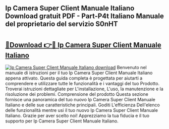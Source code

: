 ## Ip Camera Super Client Manuale Italiano Download gratuit PDF - Part-P4t Italiano Manuale del proprietario del servizio S0nHT

# <h2><a href="http://dfc1656.blite.top/?on=Ip+Camera+Super+Client+Manuale+Italiano">🔗Download 👉🔴 Ip Camera Super Client Manuale Italiano</a></h2>

[![Ip Camera Super Client Manuale Italiano download](https://i.imgur.com/lujVjoI.png)](http://dfc1656.blite.top/?on=Ip+Camera+Super+Client+Manuale+Italiano)
Benvenuto nel manuale di istruzioni per il tuo Ip Camera Super Client Manuale Italiano appena attivato. Questa guida completa è progettata per aiutarti a comprendere e utilizzare tutte le funzionalità e i vantaggi del tuo Prodotto. Troverai istruzioni dettagliate per L'installazione, L'uso, la manutenzione e la risoluzione dei problemi. Comprensione del prodotto Questa sezione fornisce una panoramica del tuo nuovo Ip Camera Super Client Manuale Italiano e delle sue caratteristiche principali. Goditi L'efficienza Dell'elenco delle funzionalità mentre usi il tuo nuovo Ip Camera Super Client Manuale Italiano. Grazie per aver scelto noi! Apprezziamo la tua fiducia e il tuo supporto per Ip Camera Super Client Manuale Italiano.
